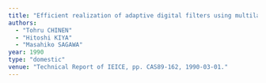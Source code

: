 ```yaml
---
title: "Efficient realization of adaptive digital filters using multilate techniques"
authors:
  - "Tohru CHINEN"
  - "Hitoshi KIYA"
  - "Masahiko SAGAWA"
year: 1990
type: "domestic"
venue: "Technical Report of IEICE, pp. CAS89-162, 1990-03-01."
---
```

